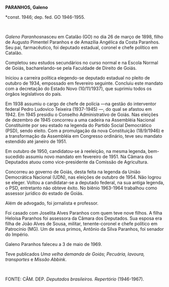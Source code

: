 **PARANHOS, Galeno**

\*const. 1946; dep. fed. GO 1946-1955.

 

*Galeno Paranhos*nasceu em Catalão (GO) no dia 26 de março de 1898,
filho de Augusto Pimentel Paranhos e de Amazília Angélica da Costa
Paranhos. Seu pai, farmacêutico, foi deputado estadual, coronel e chefe
político em Catalão.

Completou seu estudos secundários no curso normal e na Escola Normal de
Goiás, bacharelando-se pela Faculdade de Direito de Goiás.

Iniciou a carreira política elegendo-se deputado estadual no pleito de
outubro de 1934, empossado em fevereiro seguinte. Concluiu este mandato
com a decretação do Estado Novo (10/11/1937), que suprimiu todos os
órgãos legislativos do país.

Em 1938 assumiu o cargo de chefe de polícia —na gestão do interventor
federal Pedro Ludovico Teixeira (1937-1945) —, do qual se afastou em
1942. Em 1945 presidiu o Conselho Administrativo de Goiás. Nas eleições
de dezembro de 1945 concorreu a uma cadeira na Assembléia Nacional
Constituinte por seu estado na legenda do Partido Social Democrático
(PSD), sendo eleito. Com a promulgação da nova Constituição (18/9/1946)
e a transformação da Assembléia em Congresso ordinário, teve seu mandato
estendido até janeiro de 1951.

Em outubro de 1950, candidatou-se à reeleição, na mesma legenda,
bem-sucedido assumiu novo mandato em fevereiro de 1951. Na Câmara dos
Deputados atuou como vice-presidente da Comissão de Agricultura.

Concorreu ao governo de Goiás, desta feita na legenda da União
Democrática Nacional (UDN), nas eleições de outubro de 1954. Não logrou
se eleger. Voltou a candidatar-se a deputado federal, na sua antiga
legenda, o PSD, entretanto não obteve êxito. No biênio 1963-1964
trabalhou como assessor jurídico do estado de Goiás.

Além de advogado, foi jornalista e professor.

Foi casado com Joselita Alves Paranhos com quem teve nove filhos. A
filha Heloísa Paranhos foi assessora da Câmara dos Deputados. Sua esposa
era filha de João Alves de Sousa, militar, tenente-coronel e chefe
político em Patrocínio (MG). Um de seus primos, Antônio da Silva
Paranhos, foi senador do Império.

Galeno Paranhos faleceu a 3 de maio de 1969.

Teve publicados *Uma velha demanda de Goiás*; *Pecuária, lavoura,
transportes* e *Missão Abbink*.

 

FONTE: CÂM. DEP. *Deputados brasileiros. Repertório* (1946-1967).

 
